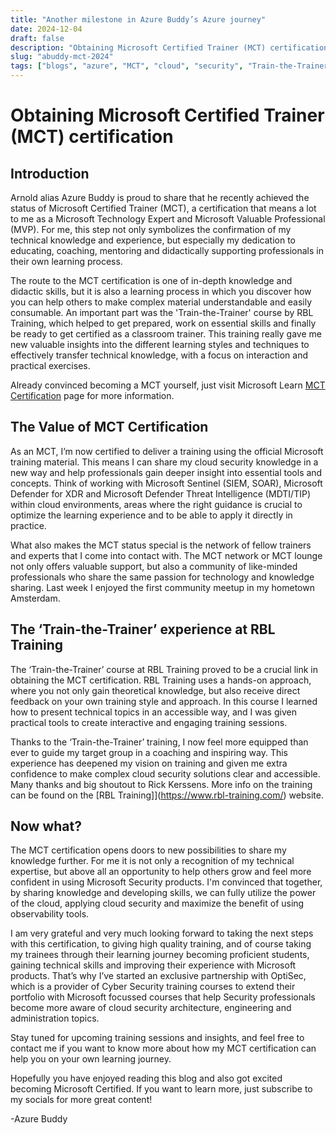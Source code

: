 ```yaml
---
title: "Another milestone in Azure Buddy’s Azure journey"
date: 2024-12-04
draft: false
description: "Obtaining Microsoft Certified Trainer (MCT) certification: Another milestone in AzureBuddy’s Azure journey."
slug: "abuddy-mct-2024"
tags: ["blogs", "azure", "MCT", "cloud", "security", "Train-the-Trainer", "Training", "Microsoft", "Technology", "Certified", "Trainer", "Instructor" ]
---
```


# Obtaining Microsoft Certified Trainer (MCT) certification

## Introduction

Arnold alias Azure Buddy is proud to share that he recently achieved the status of Microsoft Certified Trainer (MCT), a certification that means a lot to me as a Microsoft Technology Expert and Microsoft Valuable Professional (MVP). For me, this step not only symbolizes the confirmation of my technical knowledge and experience, but especially my dedication to educating, coaching, mentoring and didactically supporting professionals in their own learning process.

The route to the MCT certification is one of in-depth knowledge and didactic skills, but it is also a learning process in which you discover how you can help others to make complex material understandable and easily consumable. An important part was the 'Train-the-Trainer' course by RBL Training, which helped to get prepared, work on essential skills and finally be ready to get certified as a classroom trainer. This training really gave me new valuable insights into the different learning styles and techniques to effectively transfer technical knowledge, with a focus on interaction and practical exercises.

Already convinced becoming a MCT yourself, just visit Microsoft Learn [MCT Certification](https://learn.microsoft.com/en-us/credentials/certifications/mct-certification) page for more information.

## The Value of MCT Certification

As an MCT, I’m now certified to deliver a training using the official Microsoft training material. This means I can share my cloud security knowledge in a new way and help professionals gain deeper insight into essential tools and concepts. Think of working with Microsoft Sentinel (SIEM, SOAR), Microsoft Defender for XDR and Microsoft Defender Threat Intelligence (MDTI/TIP) within cloud environments, areas where the right guidance is crucial to optimize the learning experience and to be able to apply it directly in practice.

What also makes the MCT status special is the network of fellow trainers and experts that I come into contact with. The MCT network or MCT lounge not only offers valuable support, but also a community of like-minded professionals who share the same passion for technology and knowledge sharing. Last week I enjoyed the first community meetup in my hometown Amsterdam.

## The ‘Train-the-Trainer’ experience at RBL Training

The ‘Train-the-Trainer’ course at RBL Training proved to be a crucial link in obtaining the MCT certification. RBL Training uses a hands-on approach, where you not only gain theoretical knowledge, but also receive direct feedback on your own training style and approach. In this course I learned how to present technical topics in an accessible way, and I was given practical tools to create interactive and engaging training sessions.

Thanks to the ‘Train-the-Trainer’ training, I now feel more equipped than ever to guide my target group in a coaching and inspiring way. This experience has deepened my vision on training and given me extra confidence to make complex cloud security solutions clear and accessible. Many thanks and big shoutout to Rick Kerssens. More info on the training can be found on the [RBL Training]](https://www.rbl-training.com/) website.

## Now what?

The MCT certification opens doors to new possibilities to share my knowledge further. For me it is not only a recognition of my technical expertise, but above all an opportunity to help others grow and feel more confident in using Microsoft Security products. I'm convinced that together, by sharing knowledge and developing skills, we can fully utilize the power of the cloud, applying cloud security and maximize the benefit of using observability tools.

I am very grateful and very much looking forward to taking the next steps with this certification, to giving high quality training, and of course taking my trainees through their learning journey becoming proficient students, gaining technical skills and improving their experience with Microsoft products. That’s why I’ve started an exclusive partnership with OptiSec, which is a provider of Cyber Security training courses to extend their portfolio with Microsoft focussed courses that help Security professionals become more aware of cloud security architecture, engineering and administration topics.

Stay tuned for upcoming training sessions and insights, and feel free to contact me if you want to know more about how my MCT certification can help you on your own learning journey.

Hopefully you have enjoyed reading this blog and also got excited becoming Microsoft Certified. If you want to learn more, just subscribe to my socials for more great content!

-Azure Buddy
